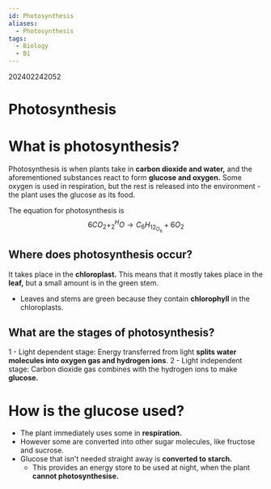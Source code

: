 ```yaml
---
id: Photosynthesis
aliases:
  - Photosynthesis
tags:
  - Biology
  - B1
---
```

202402242052

# Photosynthesis

# What is photosynthesis?

Photosynthesis is when plants take in **carbon dioxide and water,** and the aforementioned substances react to form **glucose and oxygen.** Some oxygen is used in respiration, but the rest is released into the environment - the plant uses the glucose as its food.

The equation for photosynthesis is $$6CO_2 + ^H_2O \rightarrow C_6H_12_O_6 + 6O_2$$

## Where does photosynthesis occur?

It takes place in the **chloroplast.** This means that it mostly takes place in the **leaf,** but a small amount is in the green stem.

- Leaves and stems are green because they contain **chlorophyll** in the chloroplasts.

## What are the stages of photosynthesis?

1 - Light dependent stage: Energy transferred from light **splits water molecules into oxygen gas and hydrogen ions**.
2 - Light independent stage: Carbon dioxide gas combines with the hydrogen ions to make **glucose.** 

# How is the glucose used? 

- The plant immediately uses some in **respiration.**
- However some are converted into other sugar molecules, like fructose and sucrose.
- Glucose that isn't needed straight away is **converted to starch.**
    - This provides an energy store to be used at night, when the plant **cannot photosynthesise.** 


